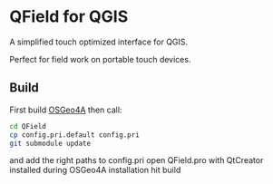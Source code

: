 QField for QGIS
===============

A simplified touch optimized interface for QGIS.

Perfect for field work on portable touch devices.


Build
-----
First build [OSGeo4A](https://github.com/opengisch/OSGeo4A) then call:

```sh
cd QField
cp config.pri.default config.pri
git submodule update
```

and add the right paths to config.pri
open QField.pro with QtCreator installed during OSGeo4A installation
hit build 
